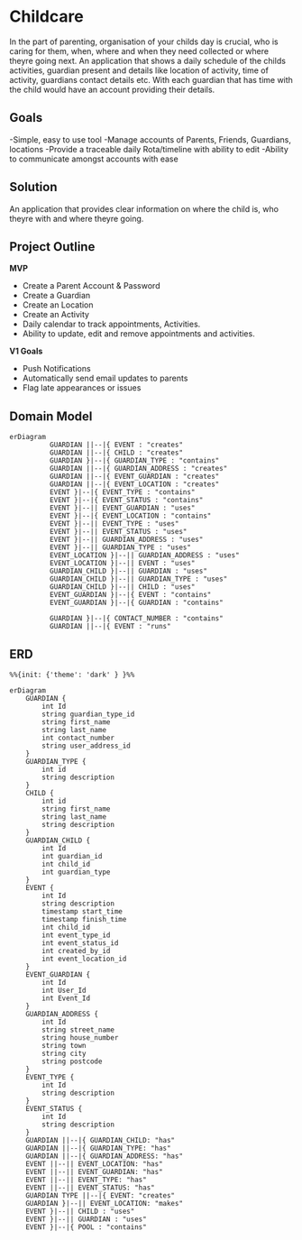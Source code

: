 # Childcare
In the part of parenting, organisation of your childs day is crucial, who is caring for them, when, where and when they need collected or where theyre going next.
An application that shows a daily schedule of the childs activities, guardian present and details like location of activity, time of activity, guardians contact details etc.
With each guardian that has time with the child would have an account providing their details.

## Goals
-Simple, easy to use tool
-Manage accounts of Parents, Friends, Guardians, locations
-Provide a traceable daily Rota/timeline with ability to edit
-Ability to communicate amongst accounts with ease

## Solution
An application that provides clear information on where the child is, who theyre with and where theyre going.

## Project Outline

**MVP**

-   Create a Parent Account & Password
-   Create a Guardian
-   Create an Location
-   Create an Activity
-   Daily calendar to track appointments, Activities.
-   Ability to update, edit and remove appointments and activities.

**V1 Goals**

-   Push Notifications
-   Automatically send email updates to parents
-   Flag late appearances or issues

## Domain Model
``` mermaid
erDiagram
          GUARDIAN ||--|{ EVENT : "creates"
          GUARDIAN ||--|{ CHILD : "creates"
          GUARDIAN }|--|{ GUARDIAN_TYPE : "contains"
          GUARDIAN ||--|{ GUARDIAN_ADDRESS : "creates"
          GUARDIAN ||--|{ EVENT_GUARDIAN : "creates"
          GUARDIAN ||--|{ EVENT_LOCATION : "creates"
          EVENT }|--|{ EVENT_TYPE : "contains"
          EVENT }|--|{ EVENT_STATUS : "contains"
          EVENT }|--|| EVENT_GUARDIAN : "uses"
          EVENT }|--|{ EVENT_LOCATION : "contains"
          EVENT }|--|| EVENT_TYPE : "uses"
          EVENT }|--|| EVENT_STATUS : "uses"
          EVENT }|--|| GUARDIAN_ADDRESS : "uses"
          EVENT }|--|| GUARDIAN_TYPE : "uses"
          EVENT_LOCATION }|--|| GUARDIAN_ADDRESS : "uses"
          EVENT_LOCATION }|--|| EVENT : "uses"
          GUARDIAN_CHILD }|--|| GUARDIAN : "uses"
          GUARDIAN_CHILD }|--|| GUARDIAN_TYPE : "uses"
          GUARDIAN_CHILD }|--|| CHILD : "uses"
          EVENT_GUARDIAN }|--|{ EVENT : "contains"
          EVENT_GUARDIAN }|--|{ GUARDIAN : "contains"
          
          GUARDIAN }|--|{ CONTACT_NUMBER : "contains"
          GUARDIAN ||--|{ EVENT : "runs"
```

## ERD 
``` mermaid
%%{init: {'theme': 'dark' } }%%

erDiagram
    GUARDIAN {
        int Id
        string guardian_type_id
        string first_name
        string last_name
        int contact_number
        string user_address_id
    }
    GUARDIAN_TYPE {
        int id
        string description
    }
    CHILD {
        int id
        string first_name
        string last_name
        string description
    }
    GUARDIAN_CHILD {
        int Id
        int guardian_id
        int child_id
        int guardian_type
    }
    EVENT {
        int Id
        string description
        timestamp start_time
        timestamp finish_time
        int child_id
        int event_type_id
        int event_status_id
        int created_by_id
        int event_location_id
    }
    EVENT_GUARDIAN {
        int Id
        int User_Id
        int Event_Id
    }
    GUARDIAN_ADDRESS {
        int Id
        string street_name
        string house_number
        string town
        string city
        string postcode
    }
    EVENT_TYPE {
        int Id
        string description
    }
    EVENT_STATUS {
        int Id
        string description
    }
    GUARDIAN ||--|{ GUARDIAN_CHILD: "has"
    GUARDIAN ||--|{ GUARDIAN_TYPE: "has"
    GUARDIAN ||--|{ GUARDIAN_ADDRESS: "has"
    EVENT ||--|| EVENT_LOCATION: "has"
    EVENT ||--|| EVENT_GUARDIAN: "has"
    EVENT ||--|| EVENT_TYPE: "has"
    EVENT ||--|| EVENT_STATUS: "has"
    GUARDIAN TYPE ||--|{ EVENT: "creates"
    GUARDIAN }|--|| EVENT_LOCATION: "makes"
    EVENT }|--|| CHILD : "uses"
    EVENT }|--|| GUARDIAN : "uses"
    EVENT }|--|{ POOL : "contains"

```
